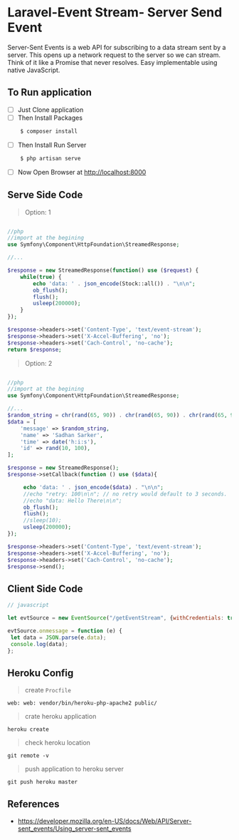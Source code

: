 # Laravel-Event Stream- Server Send Event
Server-Sent Events is a web API for subscribing to a data stream sent by a server.
This opens up a network request to the server so we can stream. 
Think of it like a Promise that never resolves. 
Easy implementable using native JavaScript.

## To Run application

- [ ] Just Clone application
- [ ] Then Install Packages
    
```bash
    $ composer install
```

- [ ] Then Install Run Server

```bash
    $ php artisan serve
```

- [ ] Now Open Browser at [http://localhost:8000](http://localhost:8000)



## Serve Side Code

> Option: 1

```php

//php
//import at the begining
use Symfony\Component\HttpFoundation\StreamedResponse;

//...

$response = new StreamedResponse(function() use ($request) {
    while(true) {
        echo 'data: ' . json_encode(Stock::all()) . "\n\n";
        ob_flush();
        flush();
        usleep(200000);
    }
});

$response->headers->set('Content-Type', 'text/event-stream');
$response->headers->set('X-Accel-Buffering', 'no');
$response->headers->set('Cach-Control', 'no-cache');
return $response;
``` 

> Option: 2

```php

//php
//import at the begining
use Symfony\Component\HttpFoundation\StreamedResponse;

//...
$random_string = chr(rand(65, 90)) . chr(rand(65, 90)) . chr(rand(65, 90)) . chr(rand(65, 90)) . chr(rand(65, 90));
$data = [
    'message' => $random_string,
    'name' => 'Sadhan Sarker',
    'time' => date('h:i:s'),
    'id' => rand(10, 100),
];

$response = new StreamedResponse();
$response->setCallback(function () use ($data){

     echo 'data: ' . json_encode($data) . "\n\n";
     //echo "retry: 100\n\n"; // no retry would default to 3 seconds.
     //echo "data: Hello There\n\n";
     ob_flush();
     flush();
     //sleep(10);
     usleep(200000);
});

$response->headers->set('Content-Type', 'text/event-stream');
$response->headers->set('X-Accel-Buffering', 'no');
$response->headers->set('Cach-Control', 'no-cache');
$response->send();
``` 


## Client Side Code
```javascript
// javascript

let evtSource = new EventSource("/getEventStream", {withCredentials: true});

evtSource.onmessage = function (e) {
 let data = JSON.parse(e.data);
 console.log(data);
};
```


## Heroku Config

> create `Procfile`

    web: web: vendor/bin/heroku-php-apache2 public/
    
> crate heroku application

    heroku create
    
> check heroku location

    git remote -v

> push application to heroku server

    git push heroku master


## References

 - https://developer.mozilla.org/en-US/docs/Web/API/Server-sent_events/Using_server-sent_events